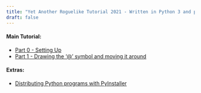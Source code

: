 ```yaml
---
title: "Yet Another Roguelike Tutorial 2021 - Written in Python 3 and python-tcod"
draft: false
---
```


#### Main Tutorial:

  - [Part 0 - Setting Up](part-0)
  - [Part 1 - Drawing the ‘@’ symbol and moving it around](part-1)

#### Extras:
  - [Distributing Python programs with PyInstaller](extras/distribution)
